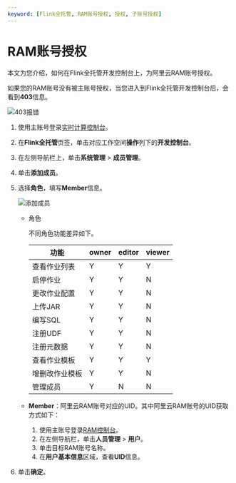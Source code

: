 ```yaml
---
keyword: [Flink全托管, RAM账号授权, 授权, 子账号授权]
---
```


# RAM账号授权

本文为您介绍，如何在Flink全托管开发控制台上，为阿里云RAM账号授权。

如果您的RAM账号没有被主账号授权，当您进入到Flink全托管开发控制台后，会看到**403**信息。

![403报错](https://static-aliyun-doc.oss-cn-hangzhou.aliyuncs.com/assets/img/zh-CN/8833449951/p133353.png)

1.  使用主账号登录[实时计算控制台](https://realtime-compute.console.aliyun.com/console/cell?spm=a2c4g.11186623.2.16.1a8023a9J8TiPV)。

2.  在**Flink全托管**页签，单击对应工作空间**操作**列下的**开发控制台**。

3.  在左侧导航栏上，单击**系统管理** \> **成员管理**。

4.  单击**添加成员**。

5.  选择**角色**，填写**Member**信息。

    ![添加成员](https://static-aliyun-doc.oss-cn-hangzhou.aliyuncs.com/assets/img/zh-CN/3415903061/p133336.png)

    -   角色

        不同角色功能差异如下。

        |功能|owner|editor|viewer|
        |--|-----|------|------|
        |查看作业列表|Y|Y|Y|
        |启停作业|Y|Y|N|
        |更改作业配置|Y|Y|N|
        |上传JAR|Y|Y|N|
        |编写SQL|Y|Y|N|
        |注册UDF|Y|Y|N|
        |注册元数据|Y|Y|N|
        |查看作业模板|Y|Y|Y|
        |增删改作业模板|Y|Y|N|
        |管理成员|Y|N|N|

    -   **Member**：阿里云RAM账号对应的UID。其中阿里云RAM账号的UID获取方式如下：
        1.  使用主账号登录[RAM控制台](https://ram.console.aliyun.com/)。
        2.  在左侧导航栏，单击**人员管理** \> **用户**。
        3.  单击目标RAM账号名称。
        4.  在**用户基本信息**区域，查看**UID**信息。
6.  单击**确定**。


